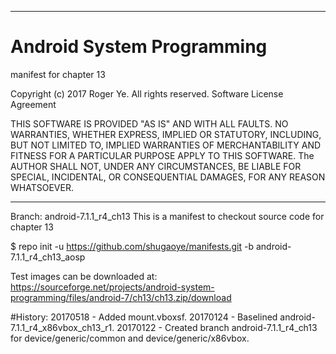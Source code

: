 ******************************************************************************
# Android System Programming
 manifest for chapter 13

 Copyright (c) 2017 Roger Ye.  All rights reserved.
 Software License Agreement
 
 
 THIS SOFTWARE IS PROVIDED "AS IS" AND WITH ALL FAULTS.
 NO WARRANTIES, WHETHER EXPRESS, IMPLIED OR STATUTORY, INCLUDING, BUT
 NOT LIMITED TO, IMPLIED WARRANTIES OF MERCHANTABILITY AND FITNESS FOR
 A PARTICULAR PURPOSE APPLY TO THIS SOFTWARE. The AUTHOR SHALL NOT, UNDER
 ANY CIRCUMSTANCES, BE LIABLE FOR SPECIAL, INCIDENTAL, OR CONSEQUENTIAL
 DAMAGES, FOR ANY REASON WHATSOEVER.

******************************************************************************
Branch: android-7.1.1_r4_ch13
This is a manifest to checkout source code for chapter 13

$ repo init -u https://github.com/shugaoye/manifests.git -b android-7.1.1_r4_ch13_aosp

Test images can be downloaded at:
https://sourceforge.net/projects/android-system-programming/files/android-7/ch13/ch13.zip/download

#History:
20170518 - Added mount.vboxsf.
20170124 - Baselined android-7.1.1_r4_x86vbox_ch13_r1.
20170122 - Created branch android-7.1.1_r4_ch13 for device/generic/common and device/generic/x86vbox.
